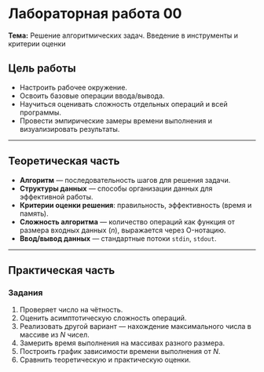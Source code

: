 # Лабораторная работа 00  
**Тема:** Решение алгоритмических задач. Введение в инструменты и критерии оценки  

## Цель работы
- Настроить рабочее окружение.  
- Освоить базовые операции ввода/вывода.   
- Научиться оценивать сложность отдельных операций и всей программы.  
- Провести эмпирические замеры времени выполнения и визуализировать результаты.  

---

## Теоретическая часть
- **Алгоритм** — последовательность шагов для решения задачи.  
- **Структуры данных** — способы организации данных для эффективной работы.  
- **Критерии оценки решения**: правильность, эффективность (время и память).  
- **Сложность алгоритма** — количество операций как функция от размера входных данных (*n*), выражается через O-нотацию.  
- **Ввод/вывод данных** — стандартные потоки `stdin`, `stdout`.  

---

## Практическая часть
### Задания
1. Проверяет число на чётность. 
2. Оценить асимптотическую сложность операций.  
3. Реализовать другой вариант — нахождение максимального числа в массиве из *N* чисел.  
4. Замерить время выполнения на массивах разного размера.  
5. Построить график зависимости времени выполнения от *N*.  
6. Сравнить теоретическую и практическую оценки.  